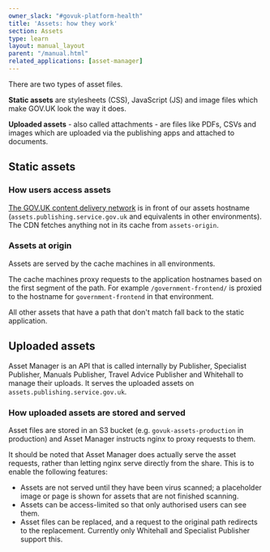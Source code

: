 ```yaml
---
owner_slack: "#govuk-platform-health"
title: 'Assets: how they work'
section: Assets
type: learn
layout: manual_layout
parent: "/manual.html"
related_applications: [asset-manager]
---
```


There are two types of asset files.

**Static assets** are stylesheets (CSS), JavaScript (JS) and image files which
make GOV.UK look the way it does.

**Uploaded assets** - also called attachments - are files like PDFs, CSVs and
images which are uploaded via the publishing apps and attached to documents.

## Static assets

### How users access assets

[The GOV.UK content delivery network](cdn.html) is in front of our assets
hostname (`assets.publishing.service.gov.uk` and equivalents in other
environments). The CDN fetches anything not in its cache from `assets-origin`.

### Assets at origin

Assets are served by the cache machines in all environments.

The cache machines proxy requests to the application hostnames based on the
first segment of the path. For example `/government-frontend/` is proxied to
the hostname for `government-frontend` in that environment.

All other assets that have a path that don't match fall back to the static
application.

## Uploaded assets

Asset Manager is an API that is called internally by Publisher, Specialist
Publisher, Manuals Publisher, Travel Advice Publisher and Whitehall to manage
their uploads. It serves the uploaded assets on
`assets.publishing.service.gov.uk`.

### How uploaded assets are stored and served

Asset files are stored in an S3 bucket (e.g. `govuk-assets-production` in
production) and Asset Manager instructs nginx to proxy requests to them.

It should be noted that Asset Manager does actually serve the asset requests,
rather than letting nginx serve directly from the share. This is to enable the
following features:

- Assets are not served until they have been virus scanned; a placeholder image
  or page is shown for assets that are not finished scanning.
- Assets can be access-limited so that only authorised users can see them.
- Asset files can be replaced, and a request to the original path redirects to
  the replacement. Currently only Whitehall and Specialist Publisher support
  this.
